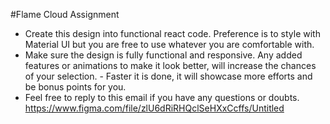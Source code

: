#Flame Cloud Assignment


- Create this design into functional react code. Preference is to style with Material UI but you are free to use whatever you are comfortable with. 
- Make sure the design is fully functional and responsive. Any added features or animations to make it look better, will increase the chances of your selection. - Faster it is done, it will showcase more efforts and be bonus points for you.
- Feel free to reply to this email if you have any questions or doubts.
https://www.figma.com/file/zlU6dRiRHQclSeHXxCcffs/Untitled